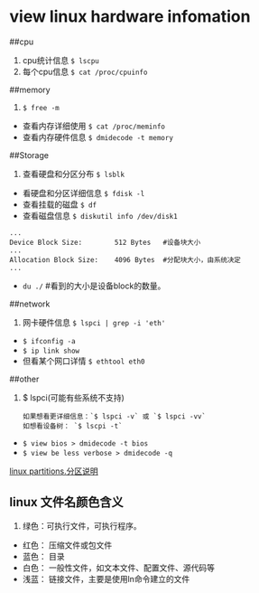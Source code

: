 # view linux hardware infomation

##cpu
1. cpu统计信息 `$ lscpu`
2. 每个cpu信息 `$ cat /proc/cpuinfo`

##memory
1. `$ free -m`
+ 查看内存详细使用 `$ cat /proc/meminfo`
+ 查看内存硬件信息 `$ dmidecode -t memory`


##Storage
1. 查看硬盘和分区分布 `$ lsblk`
+ 看硬盘和分区详细信息 `$ fdisk -l`
+ 查看挂载的磁盘 `$ df`
+ 查看磁盘信息 `$ diskutil info /dev/disk1`
```text
...
Device Block Size:        512 Bytes   #设备块大小
...
Allocation Block Size:    4096 Bytes  #分配块大小，由系统决定
...
```
+ `du ./` #看到的大小是设备block的数量。

##network 
1. 网卡硬件信息 `$ lspci | grep -i 'eth'`
+ `$ ifconfig -a`
+ `$ ip link show`
+ 但看某个网口详情 `$ ethtool eth0`

##other
1. $ lspci(可能有些系统不支持)
    ```text
    如果想看更详细信息：`$ lspci -v` 或 `$ lspci -vv`
    如想看设备树： `$ lscpi -t`
    ```
+ `$ view bios > dmidecode -t bios`
+ `$ view be less verbose > dmidecode -q`

[linux partitions.分区说明](linuxpartitions.md)

## linux 文件名颜色含义
   1. 绿色：可执行文件，可执行程序。
   + 红色： 压缩文件或包文件
   + 蓝色： 目录
   + 白色： 一般性文件，如文本文件、配置文件、源代码等
   + 浅蓝： 链接文件，主要是使用ln命令建立的文件